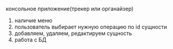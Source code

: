 консольное приложение(трекер или органайзер)
1. наличие меню
2. пользователь выбирает нужную операцию по id сущности
3. добавляем, удаляем, редактируем сущность
4. работа с БД